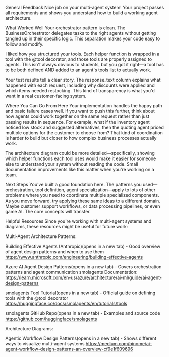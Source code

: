 General Feedback
Nice job on your multi-agent system! Your project passes all requirements and shows you understand how to build a working agent architecture.

What Worked Well
Your orchestrator pattern is clean. The BusinessOrchestrator delegates tasks to the right agents without getting tangled up in their specific logic. This separation makes your code easy to follow and modify.

I liked how you structured your tools. Each helper function is wrapped in a tool with the @tool decorator, and those tools are properly assigned to agents. This isn't always obvious to students, but you got it right—a tool has to be both defined AND added to an agent's tools list to actually work.

Your test results tell a clear story. The response_text column explains what happened with each request, including why discounts were applied and which items needed restocking. This kind of transparency is what you'd want in a real customer-facing system.

Where You Can Go From Here
Your implementation handles the happy path and basic failure cases well. If you want to push this further, think about how agents could work together on the same request rather than just passing results in sequence. For example, what if the inventory agent noticed low stock and suggested alternatives, then the quoting agent priced multiple options for the customer to choose from? That kind of coordination is harder to build but closer to how complex business processes actually work.

The architecture diagram could be more detailed—specifically, showing which helper functions each tool uses would make it easier for someone else to understand your system without reading the code. Small documentation improvements like this matter when you're working on a team.

Next Steps
You've built a good foundation here. The patterns you used—orchestration, tool definition, agent specialization—apply to lots of other problems where you need to coordinate multiple specialized components. As you move forward, try applying these same ideas to a different domain. Maybe customer support workflows, or data processing pipelines, or even game AI. The core concepts will transfer.

Helpful Resources
Since you're working with multi-agent systems and diagrams, these resources might be useful for future work:

Multi-Agent Architecture Patterns:

Building Effective Agents (Anthropic)(opens in a new tab) - Good overview of agent design patterns and when to use them
https://www.anthropic.com/engineering/building-effective-agents

Azure AI Agent Design Patterns(opens in a new tab) - Covers orchestration patterns and agent communication
smolagents Documentation:
https://learn.microsoft.com/en-us/azure/architecture/ai-ml/guide/ai-agent-design-patterns

smolagents Tool Tutorial(opens in a new tab) - Official guide on defining tools with the @tool decorator
https://huggingface.co/docs/smolagents/en/tutorials/tools

smolagents GitHub Repo(opens in a new tab) - Examples and source code
https://github.com/huggingface/smolagents

Architecture Diagrams:

Agentic Workflow Design Patterns(opens in a new tab) - Shows different ways to visualize multi-agent systems
https://medium.com/binome/ai-agent-workflow-design-patterns-an-overview-cf9e1f609696